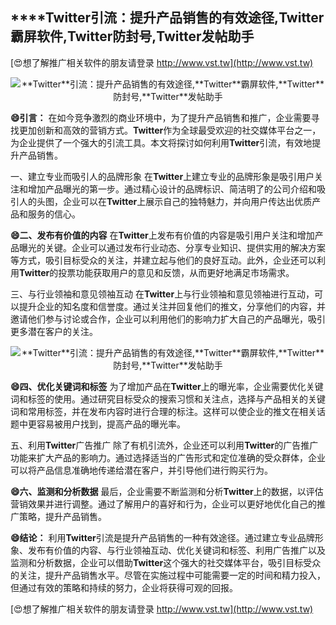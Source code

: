 ## ****Twitter**引流：提升产品销售的有效途径,**Twitter**霸屏软件,**Twitter**防封号,**Twitter**发帖助手**

[😍想了解推广相关软件的朋友请登录 http://www.vst.tw](http://www.vst.tw)

 <center><img src="https://vst.tw/MP4/tuiguang/png/8.png" alt="**Twitter**引流：提升产品销售的有效途径,**Twitter**霸屏软件,**Twitter**防封号,**Twitter**发帖助手"></center>

**😄引言：**
在如今竞争激烈的商业环境中，为了提升产品销售和推广，企业需要寻找更加创新和高效的营销方式。**Twitter**作为全球最受欢迎的社交媒体平台之一，为企业提供了一个强大的引流工具。本文将探讨如何利用**Twitter**引流，有效地提升产品销售。

一、建立专业而吸引人的品牌形象
在**Twitter**上建立专业的品牌形象是吸引用户关注和增加产品曝光的第一步。通过精心设计的品牌标识、简洁明了的公司介绍和吸引人的头图，企业可以在**Twitter**上展示自己的独特魅力，并向用户传达出优质产品和服务的信心。

**😄二、发布有价值的内容**
在**Twitter**上发布有价值的内容是吸引用户关注和增加产品曝光的关键。企业可以通过发布行业动态、分享专业知识、提供实用的解决方案等方式，吸引目标受众的关注，并建立起与他们的良好互动。此外，企业还可以利用**Twitter**的投票功能获取用户的意见和反馈，从而更好地满足市场需求。

三、与行业领袖和意见领袖互动
在**Twitter**上与行业领袖和意见领袖进行互动，可以提升企业的知名度和信誉度。通过关注并回复他们的推文，分享他们的内容，并邀请他们参与讨论或合作，企业可以利用他们的影响力扩大自己的产品曝光，吸引更多潜在客户的关注。

 <center><img src="https://vst.tw/MP4/tuiguang/png/3.png" alt="**Twitter**引流：提升产品销售的有效途径,**Twitter**霸屏软件,**Twitter**防封号,**Twitter**发帖助手"></center>

**😄四、优化关键词和标签**
为了增加产品在**Twitter**上的曝光率，企业需要优化关键词和标签的使用。通过研究目标受众的搜索习惯和关注点，选择与产品相关的关键词和常用标签，并在发布内容时进行合理的标注。这样可以使企业的推文在相关话题中更容易被用户找到，提高产品的曝光率。

五、利用**Twitter**广告推广
除了有机引流外，企业还可以利用**Twitter**的广告推广功能来扩大产品的影响力。通过选择适当的广告形式和定位准确的受众群体，企业可以将产品信息准确地传递给潜在客户，并引导他们进行购买行为。

**😄六、监测和分析数据**
最后，企业需要不断监测和分析**Twitter**上的数据，以评估营销效果并进行调整。通过了解用户的喜好和行为，企业可以更好地优化自己的推广策略，提升产品销售。

**😄结论：**
利用**Twitter**引流是提升产品销售的一种有效途径。通过建立专业品牌形象、发布有价值的内容、与行业领袖互动、优化关键词和标签、利用广告推广以及监测和分析数据，企业可以借助**Twitter**这个强大的社交媒体平台，吸引目标受众的关注，提升产品销售水平。尽管在实施过程中可能需要一定的时间和精力投入，但通过有效的策略和持续的努力，企业将获得可观的回报。

[😍想了解推广相关软件的朋友请登录 http://www.vst.tw](http://www.vst.tw)



